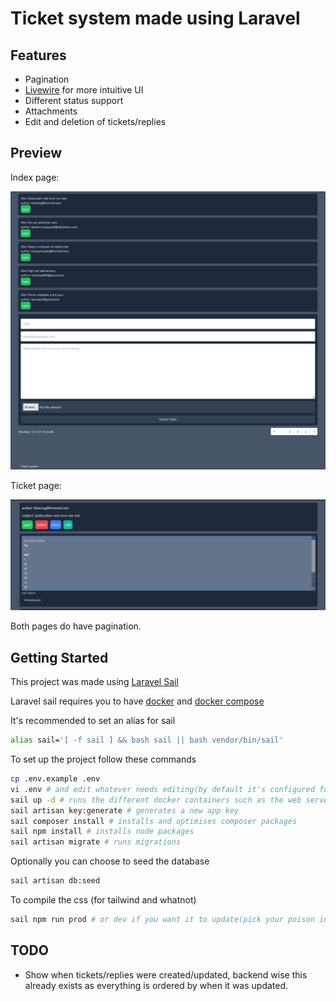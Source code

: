 # Ticket system made using Laravel

## Features
- Pagination
- [Livewire](https://laravel-livewire.com/) for more intuitive UI
- Different status support
- Attachments
- Edit and deletion of tickets/replies

## Preview
Index page:

![preview_1](https://github.com/jirsh/ticket-system/blob/main/preview_1.png?raw=true)

Ticket page:

![preview_2](https://github.com/jirsh/ticket-system/blob/main/preview_2.png?raw=true)

Both pages do have pagination.

## Getting Started
This project was made using [Laravel Sail](https://laravel.com/docs/9.x/sail)

Laravel sail requires you to have [docker](https://www.docker.com) and [docker compose](https://docs.docker.com/compose/)

It's recommended to set an alias for sail
```sh
alias sail='[ -f sail ] && bash sail || bash vendor/bin/sail'
```

To set up the project follow these commands
```sh
cp .env.example .env
vi .env # and edit whatever needs editing(by default it's configured for sail)
sail up -d # runs the different docker containers such as the web server itself and mysql
sail artisan key:generate # generates a new app key
sail composer install # installs and optimises composer packages
sail npm install # installs node packages
sail artisan migrate # runs migrations
```

Optionally you can choose to seed the database
```sh
sail artisan db:seed
```

To compile the css (for tailwind and whatnot)
```sh
sail npm run prod # or dev if you want it to update(pick your poison in package.json)
```

## TODO
- Show when tickets/replies were created/updated, backend wise this already exists as everything is ordered by when it was updated.
